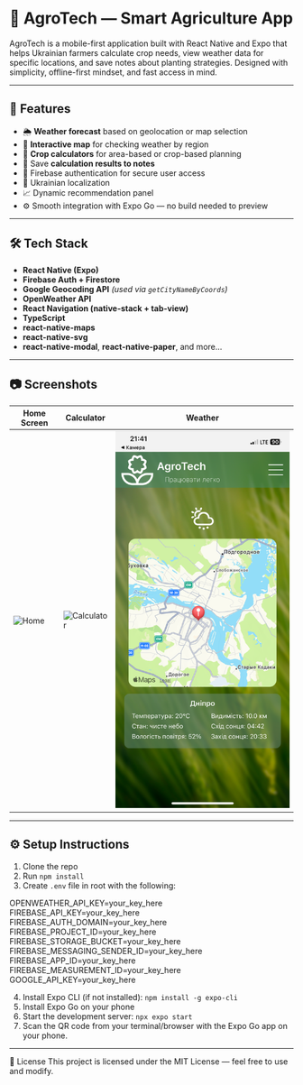 # 🌿 AgroTech — Smart Agriculture App

AgroTech is a mobile-first application built with React Native and Expo that helps Ukrainian farmers calculate crop needs, 
view weather data for specific locations, and save notes about planting strategies. Designed with simplicity, offline-first mindset, and fast access in mind.

---

## 📲 Features

- 🌦 **Weather forecast** based on geolocation or map selection
- 📍 **Interactive map** for checking weather by region
- 🌾 **Crop calculators** for area-based or crop-based planning
- 🧮 Save **calculation results to notes**
- 🔐 Firebase authentication for secure user access
- 📌 Ukrainian localization
- 📈 Dynamic recommendation panel
- ⚙️ Smooth integration with Expo Go — no build needed to preview

---

## 🛠️ Tech Stack

- **React Native (Expo)**
- **Firebase Auth + Firestore**
- **Google Geocoding API** *(used via `getCityNameByCoords`)*
- **OpenWeather API**
- **React Navigation (native-stack + tab-view)**
- **TypeScript**
- **react-native-maps**
- **react-native-svg**
- **react-native-modal**, **react-native-paper**, and more...

---

## 📷 Screenshots

| Home Screen | Calculator | Weather |
|-------------|------------|---------|
| ![Home](./assets/screenshots/home.png) | ![Calculator](./assets/screenshots/calculator.png) | ![Weather](./assets/screenshots/weather.png) |


---

## ⚙️ Setup Instructions

1. Clone the repo
2. Run `npm install`
3. Create `.env` file in root with the following:

OPENWEATHER_API_KEY=your_key_here
FIREBASE_API_KEY=your_key_here
FIREBASE_AUTH_DOMAIN=your_key_here
FIREBASE_PROJECT_ID=your_key_here
FIREBASE_STORAGE_BUCKET=your_key_here
FIREBASE_MESSAGING_SENDER_ID=your_key_here
FIREBASE_APP_ID=your_key_here
FIREBASE_MEASUREMENT_ID=your_key_here
GOOGLE_API_KEY=your_key_here

4. Install Expo CLI (if not installed): `npm install -g expo-cli`
5. Install Expo Go on your phone
6. Start the development server: `npx expo start`
7. Scan the QR code from your terminal/browser with the Expo Go app on your phone.

---

📄 License
This project is licensed under the MIT License — feel free to use and modify.